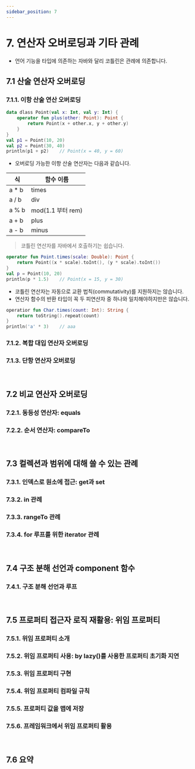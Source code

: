 ```yaml
---
sidebar_position: 7
---
```


# 7. 연산자 오버로딩과 기타 관례

- 언어 기능을 타입에 의존하는 자바와 달리 코틀린은 관례에 의존합니다.

## 7.1 산술 연산자 오버로딩

### 7.1.1. 이항 산술 연산 오버로딩

```kt
data dlass Point(val x: Int, val y: Int) {
    operator fun plus(other: Point): Point {
        return Point(x + other.x, y + other.y)
    }
}
val p1 = Point(10, 20)
val p2 = Point(30, 40)
println(p1 + p2)    // Point(x = 40, y = 60)
```

- 오버로딩 가능한 이항 산술 연산자는 다음과 같습니다.

|식|함수 이름|
|-----|-----|
|a * b|times|
|a / b|div|
|a % b|mod(1.1 부터 rem)|
|a + b|plus|
|a - b|minus|

> 코틀린 연산자를 자바에서 호출하기는 쉽습니다.

```kt
operator fun Point.times(scale: Double): Point {
    return Point((x * scale).toInt(), (y * scale).toInt())
}
val p = Point(10, 20)
println(p * 1.5)    // Point(x = 15, y = 30)
```

- 코틀린 연산자는 자동으로 교환 법칙(commutativity)를 지원하지는 않습니다.
- 연산자 함수의 반환 타입이 꼭 두 피연산자 중 하나와 일치해야하지만은 않습니다.

```kt
operatior fun Char.times(count: Int): String {
    return toString().repeat(count)
}
println('a' * 3)    // aaa
```

### 7.1.2. 복합 대입 연산자 오버로딩

### 7.1.3. 단항 연산자 오버로딩

<br/>

## 7.2 비교 연산자 오버로딩

### 7.2.1. 동등성 연산자: equals

### 7.2.2. 순서 연산자: compareTo

<br/>

## 7.3 컬렉션과 범위에 대해 쓸 수 있는 관례

### 7.3.1. 인덱스로 원소에 접근: get과 set

### 7.3.2. in 관례

### 7.3.3. rangeTo 관례

### 7.3.4. for 루프를 위한 iterator 관례

<br/>

## 7.4 구조 분해 선언과 component 함수

### 7.4.1. 구조 분해 선언과 루프

<br/>

## 7.5 프로퍼티 접근자 로직 재활용: 위임 프로퍼티

### 7.5.1. 위임 프로퍼티 소개

### 7.5.2. 위임 프로퍼티 사용: by lazy()를 사용한 프로퍼티 초기화 지연

### 7.5.3. 위임 프로퍼티 구현

### 7.5.4. 위임 프로퍼티 컴파일 규칙

### 7.5.5. 프로퍼티 값을 맵에 저장

### 7.5.6. 프레임워크에서 위임 프로퍼티 활용

<br/>

## 7.6 요약